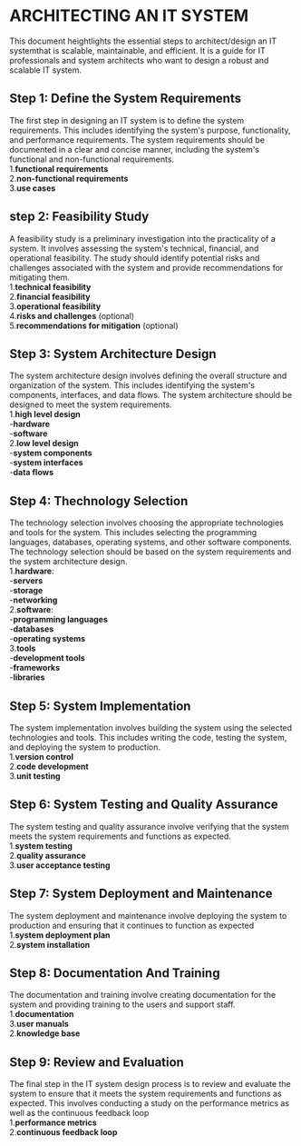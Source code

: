 # ARCHITECTING AN IT SYSTEM

This document heightlights the essential steps to architect/design an IT systemthat is scalable, maintainable, and efficient. It is a guide for IT professionals and system architects who want to design a robust and scalable IT system.

## Step 1: Define the System Requirements

The first step in designing an IT system is to define the system requirements. This includes identifying the system's purpose, functionality, and performance requirements. The system requirements should be documented in a clear and concise manner, including the system's functional and non-functional requirements.   
     1.**functional requirements**      
     2.**non-functional requirements**      
     3.**use cases**    

## step 2: Feasibility Study

A feasibility study is a preliminary investigation into the practicality of a system. It involves assessing the system's technical, financial, and operational feasibility. The study should identify potential risks and challenges associated with the system and provide recommendations for mitigating them.    
    1.**technical feasibility**      
    2.**financial feasibility**        
    3.**operational feasibility**    
    4.**risks and challenges** \(optional\)        
    5.**recommendations for mitigation** \(optional\)        

## Step 3: System Architecture Design

The system architecture design involves defining the overall structure and organization of the system. This includes identifying the system's components, interfaces, and data flows. The system architecture should be designed to meet the system requirements.  
    1.**high level design**     
        -**hardware**    
        -**software**       
    2.**low level design**      
        -**system components**      
        -**system interfaces**      
        -**data flows**     

## Step 4: Thechnology Selection

The technology selection involves choosing the appropriate technologies and tools for the system. This includes selecting the programming languages, databases, operating systems, and other software components. The technology selection should be based on the system requirements and the system architecture design.   
    1.**hardware**:     
        -**servers**       
        -**storage**      
        -**networking**     
    2.**software**:     
        -**programming languages**      
        -**databases**   
        -**operating systems**      
    3.**tools**     
        -**development tools**      
        -**frameworks**     
        -**libraries**      
   

## Step 5: System Implementation

The system implementation involves building the system using the selected technologies and tools. This includes writing the code, testing the system, and deploying the system to production.   
    1.**version control**   
    2.**code development**  
    3.**unit testing**  

## Step 6: System Testing and Quality Assurance

The system testing and quality assurance involve verifying that the system meets the system requirements and functions as expected.     
    1.**system testing**    
    2.**quality assurance**     
    3.**user acceptance testing**    

## Step 7: System Deployment and Maintenance

The system deployment and maintenance involve deploying the system to production and ensuring that it continues to function as expected     
    1.**system deployment plan**    
    2.**system installation**   

## Step 8: Documentation And Training

The documentation and training involve creating documentation for the system and providing training to the users and support staff.     
    1.**documentation**     
    3.**user manuals**   
    2.**knowledge base**    

## Step 9: Review and Evaluation

The final step in the IT system design process is to review and evaluate the system to ensure that it
meets the system requirements and functions as expected. This involves conducting a study on the performance metrics as well as the continuous feedback loop    
    1.**performance metrics**   
    2.**continuous feedback loop**  




